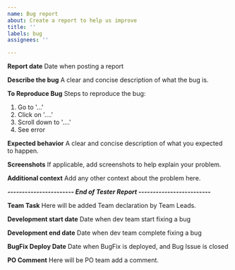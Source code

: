 ```yaml
---
name: Bug report
about: Create a report to help us improve
title: ''
labels: bug
assignees: ''

---
```


**Report date**
Date when posting a report

**Describe the bug**
A clear and concise description of what the bug is.

**To Reproduce Bug**
Steps to reproduce the bug:
1. Go to '...'
2. Click on '....'
3. Scroll down to '....'
4. See error

**Expected behavior**
A clear and concise description of what you expected to happen.

**Screenshots**
If applicable, add screenshots to help explain your problem.

**Additional context**
Add any other context about the problem here.

***----------------------- End of Tester Report -------------------------***

**Team Task**
Here will be added Team declaration by Team Leads.

**Development start date**
Date when dev team start fixing a bug

**Development end date**
Date when dev team complete fixing a bug

**BugFix Deploy Date**
Date when BugFix is deployed, and Bug Issue is closed

**PO Comment**
Here will be PO team add a comment.
